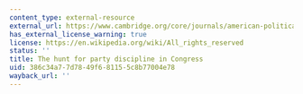 ```yaml
---
content_type: external-resource
external_url: https://www.cambridge.org/core/journals/american-political-science-review/article/hunt-for-party-discipline-in-congress/077A4F31C35ED591F53FBC618F518E45
has_external_license_warning: true
license: https://en.wikipedia.org/wiki/All_rights_reserved
status: ''
title: The hunt for party discipline in Congress
uid: 386c34a7-7d78-49f6-8115-5c8b77004e78
wayback_url: ''
---
```

